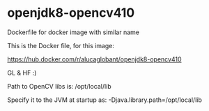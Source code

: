 # openjdk8-opencv410
Dockerfile for docker image with similar name

This is the Docker file, for this image:

https://hub.docker.com/r/alucaglobant/openjdk8-opencv410

GL & HF :)

Path to OpenCV libs is: /opt/local/lib

Specify it to the JVM at startup as: -Djava.library.path=/opt/local/lib
